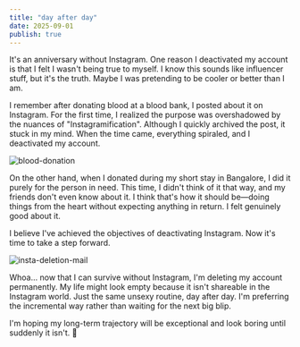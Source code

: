 ```yaml
---
title: "day after day"
date: 2025-09-01
publish: true
---
```


It's an anniversary without Instagram. One reason I deactivated my account is that I felt I wasn't being true to myself. I know this sounds like influencer stuff, but it's the truth. Maybe I was pretending to be cooler or better than I am.

I remember after donating blood at a blood bank, I posted about it on Instagram. For the first time, I realized the purpose was overshadowed by the nuances of "Instagramification". Although I quickly archived the post, it stuck in my mind. When the time came, everything spiraled, and I deactivated my account.

![blood-donation](/img/blr-plasma-donation.png)

On the other hand, when I donated during my short stay in Bangalore, I did it purely for the person in need. This time, I didn't think of it that way, and my friends don't even know about it. I think that's how it should be—doing things from the heart without expecting anything in return. I felt genuinely good about it.

I believe I've achieved the objectives of deactivating Instagram. Now it's time to take a step forward.

![insta-deletion-mail](/img/insta-deletion-mail.jpg)

Whoa... now that I can survive without Instagram, I'm deleting my account permanently. My life might look empty because it isn't shareable in the Instagram world. Just the same unsexy routine, day after day. I'm preferring the incremental way rather than waiting for the next big blip.

I'm hoping my long-term trajectory will be exceptional and look boring until suddenly it isn't. 🤞
